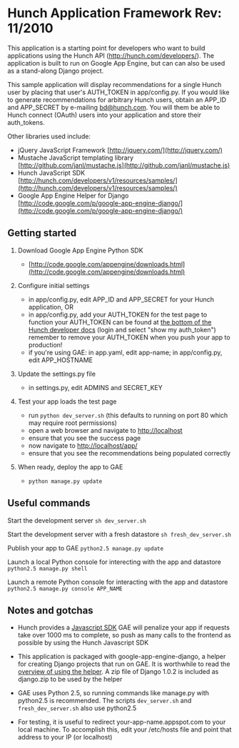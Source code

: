 Hunch Application Framework
Rev: 11/2010
================================

This application is a starting point for developers who want to build
applications using the Hunch API (http://hunch.com/developers/). The
application is built to run on Google App Engine, but can can also be
used as a stand-along Django project.

This sample application will display recommendations for a single
Hunch user by placing that user's AUTH_TOKEN in app/config.py. If you
would like to generate recommendations for arbitrary Hunch users,
obtain an APP_ID and APP_SECRET by e-mailing bd@hunch.com. You will
them be able to Hunch connect (OAuth) users into your application and
store their auth_tokens.

Other libraries used include:
 - jQuery JavaScript Framework [http://jquery.com/](http://jquery.com/)
 - Mustache JavaScript templating library [http://github.com/janl/mustache.js](http://github.com/janl/mustache.js)
 - Hunch JavaScript SDK [http://hunch.com/developers/v1/resources/samples/](http://hunch.com/developers/v1/resources/samples/)
 - Google App Engine Helper for Django [http://code.google.com/p/google-app-engine-django/](http://code.google.com/p/google-app-engine-django/)


Getting started
---------------

1. Download Google App Engine Python SDK
   * [http://code.google.com/appengine/downloads.html](http://code.google.com/appengine/downloads.html)

2. Configure initial settings
   * in app/config.py, edit APP_ID and APP_SECRET for your Hunch application, OR
   * in app/config.py, add your AUTH_TOKEN for the test page to function
        your AUTH_TOKEN can be found at [the bottom of the Hunch developer docs](http://hunch.com/developers/v1/docs/) (login and select "show my auth_token")
        remember to remove your AUTH_TOKEN when you push your app to production!
   * if you're using GAE: in app.yaml, edit app-name; in app/config.py, edit APP_HOSTNAME

3. Update the settings.py file
   * in settings.py, edit ADMINS and SECRET_KEY

4. Test your app loads the test page
   * run `python dev_server.sh` (this defaults to running on port 80 which may require root permissions)
   * open a web browser and navigate to [http://localhost](http://localhost)
   * ensure that you see the success page
   * now navigate to [http://localhost/app/](http://localhost/app/)
   * ensure that you see the recommendations being populated correctly

5. When ready, deploy the app to GAE
   * `python manage.py update`


Useful commands
---------------

Start the development server
`sh dev_server.sh`

Start the development server with a fresh datastore
`sh fresh_dev_server.sh`

Publish your app to GAE
`python2.5 manage.py update`

Launch a local Python console for interecting with the app and datastore
`python2.5 manage.py shell`

Launch a remote Python console for interacting with the app and datastore
`python2.5 manage.py console APP_NAME`


Notes and gotchas
-----------------

* Hunch provides a [Javascript SDK](http://hunch.com/media/js/hunch-api.js)
GAE will penalize your app if requests take over 1000 ms to complete, so
push as many calls to the frontend as possible by using the Hunch Javascript SDK

* This application is packaged with google-app-engine-django, a helper
for creating Django projects that run on GAE. It is worthwhile to read
the [overview of using the helper](http://code.google.com/appengine/articles/appengine_helper_for_django.html).
A zip file of Django 1.0.2 is included as django.zip to be used by the
helper

* GAE uses Python 2.5, so running commands like manage.py with python2.5 is
recommended. The scripts `dev_server.sh` and `fresh_dev_server.sh` also use python2.5

* For testing, it is useful to redirect your-app-name.appspot.com to your local machine.
To accomplish this, edit your /etc/hosts file and point that address to your IP (or localhost)
